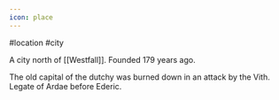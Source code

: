 ```yaml
---
icon: place 
---
```

#location #city 

A city north of [[Westfall]]. Founded 179 years ago.

The old capital of the dutchy was burned down in an attack by the Vith. Legate of Ardae before Ederic.
